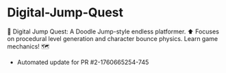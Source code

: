 # Digital-Jump-Quest
🐸 Digital Jump Quest: A Doodle Jump-style endless platformer. ⬆️ Focuses on procedural level generation and character bounce physics. Learn game mechanics! 🗺️


- Automated update for PR #2-1760665254-745